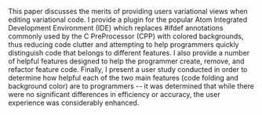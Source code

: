 This paper discusses the merits of providing users variational views when
editing variational code. I provide a plugin for the popular Atom Integrated
Development Environment (IDE) which replaces \#ifdef annotations commonly used
by the C PreProcessor (CPP) with colored backgrounds, thus reducing code
clutter and attempting to help programmers quickly distinguish code that
belongs to different features. I also provide a number of helpful features
designed to help the programmer create, remove, and refactor feature code.
Finally, I present a user study conducted in order to determine how helpful
each of the two main features (code folding and background color) are to
programmers -- it was determined that while there were no significant
differences in efficiency or accuracy, the user experience was considerably
enhanced.
